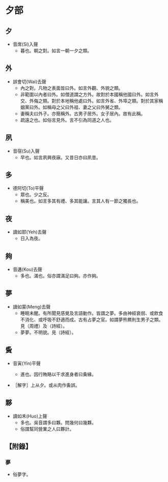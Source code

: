 # 夕部

## 夕

- 音席(Si)入聲
    - 暮也。朝之對。如言一朝一夕之類。

## 外

- 誤會切(Wai)去聲
    - 內之對。凡物之表面皆曰外。如言外觀、外貌之類。
    - 非範圍以內者曰外。如僧道謂之方外。故對於本國稱他國曰外。如言外交、外侮之類。對於本地稱他處曰外。如言外省、外埠之類。對於其家稱姻黨曰外。如稱母之父曰外祖、妻之父曰外舅之類。
    - 妻稱夫曰外子。亦簡稱外。古男子居外。女子居內。故有此稱。
    - 疏遠之也。如俗言見外。言不引為同道之人也。

## 夙

- 音宿(Su)入聲
    - 早也。如言夙興夜寐。又昔日亦曰夙昔。

## 多

- 德阿切(To)平聲
    - 眾也。少之反。
    - 稱美也。如言多其有禮、多其能讓。言其人有一節之獨長也。

## 夜

- 讀如耶(Yeh)去聲
    - 日入為夜。

## 夠

- 音遘(Kou)去聲
    - 多也。滿也。俗亦謂滿足曰夠。亦作夠。

## 夢

- 讀如蒙(Meng)去聲
    - 睡眠未醒。有所聞見感覺及言語動作。皆謂之夢。多由神經衰弱、或飲食不消化、或呼吸不舒適而成。古有占夢之官。如謂夢熊羆則生男子之類。見（周禮）及（詩經）。
    - 夢夢。不明貌。見（詩經）。

## 夤

- 音寅(Yin)平聲
    - 進也。因行賄賂以干求進身者曰夤緣。

- ［解字］上从夕。或从肉作夤誤。

## 夥

- 讀如禾(Huo)上聲
    - 多也。吳音謂多曰夥。問幾何曰幾夥。
    - 俗謂幫同營業之人曰夥計。

## 【附錄】

### 夣
- 俗夢字。

